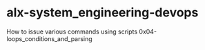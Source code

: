 # alx-system_engineering-devops
 How to issue various commands using scripts
0x04-loops_conditions_and_parsing
